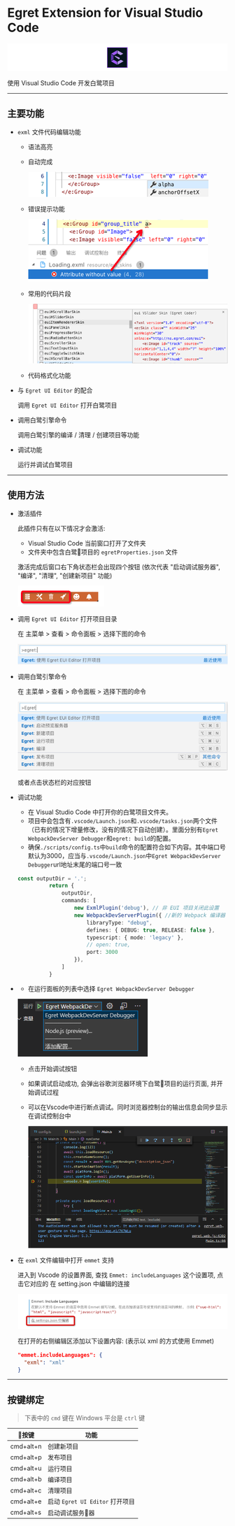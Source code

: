 # **Egret Extension for Visual Studio Code**

![img](images/README-0.png)

使用 Visual Studio Code 开发白鹭项目

---

## 主要功能

* `exml` 文件代码编辑功能

  * 语法高亮
  * 自动完成

    ![img](images/README-113934.png)

  * 错误提示功能

    ![img](images/README-113541.png)

  * 常用的代码片段

    ![img](images/README-113649.png)

  * 代码格式化功能

* 与 `Egret UI Editor` 的配合

  调用 `Egret UI Editor` 打开白鹭项目

* 调用白鹭引擎命令

  调用白鹭引擎的编译 / 清理 / 创建项目等功能

* 调试功能

  运行并调试白鹭项目

---

## 使用方法

* 激活插件

  此插件只有在以下情况才会激活:

  * Visual Studio Code 当前窗口打开了文件夹
  * 文件夹中包含白鹭项目的 `egretProperties.json` 文件

  激活完成后窗口右下角状态栏会出现四个按钮 (依次代表 "启动调试服务器", "编译", "清理", "创建新项目" 功能)

  ![img](images/README-112446.png)

* 调用 `Egret UI Editor` 打开项目目录

  在 主菜单 > 查看 > 命令面板 > 选择下图的命令

  ![img](images/README-105451.png)

* 调用白鹭引擎命令

  在 主菜单 > 查看 > 命令面板 > 选择下图的命令

  ![img](images/README-111643.png)

  或者点击状态栏的对应按钮

* 调试功能

  * 在 Visual Studio Code 中打开你的白鹭项目文件夹。
  * 项目中会包含有`.vscode/Launch.json`和`.vscode/tasks.json`两个文件（已有的情况下增量修改，没有的情况下自动创建）。里面分别有`Egret WebpackDevServer Debugger`和`egret: build`的配置。
  * 确保`./scripts/config.ts`中`build`命令的配置符合如下内容。其中端口号默认为3000，应当与`.vscode/Launch.json`中`Egret WebpackDevServer Debugger`url地址末尾的端口号一致

  ```typescript
  const outputDir = '.';
            return {
                outputDir,
                commands: [
                    new ExmlPlugin('debug'), // 非 EUI 项目关闭此设置
                    new WebpackDevServerPlugin({ //新的 Webpack 编译器
                        libraryType: "debug",
                        defines: { DEBUG: true, RELEASE: false },
                        typescript: { mode: 'legacy' },
                        // open: true,
                        port: 3000
                    }),
                ]
            }
  ```

* 
  * 在运行面板的列表中选择 `Egret WebpackDevServer Debugger`

  ![img](images/README-185511.png)

  * 点击开始调试按钮
  * 如果调试启动成功, 会弹出谷歌浏览器环境下白鹭项目的运行页面, 并开始调试过程
  * 可以在Vscode中进行断点调试。同时浏览器控制台的输出信息会同步显示在调试控制台中

    ![img](images/README-195511.png)


* 在 `exml` 文件编辑中打开 `emmet` 支持

  进入到 Vscode 的设置界面, 查找 `Emmet: includeLanguages` 这个设置项, 点击它对应的 在 setting.json 中编辑的连接

  ![img](images/README-175511.png)

  在打开的右侧编辑区添加以下设置内容: (表示以 xml 的方式使用 Emmet)

  ```json
  "emmet.includeLanguages": {
    "exml": "xml"
  }
  ```

---

## 按键绑定

> 下表中的 `cmd` 键在 Windows 平台是 `ctrl` 键

| 按键 | 功能 |
|---|---|
| cmd+alt+n | 创建新项目 |
| cmd+alt+p | 发布项目 |
| cmd+alt+u | 运行项目 |
| cmd+alt+b | 编译项目 |
| cmd+alt+c | 清理项目 |
| cmd+alt+e | 启动 `Egret UI Editor` 打开项目 |
| cmd+alt+s | 启动调试服务器 |
